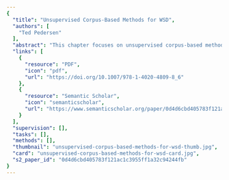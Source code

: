 ```yaml
---
{
  "title": "Unsupervised Corpus-Based Methods for WSD",
  "authors": [
    "Ted Pedersen"
  ],
  "abstract": "This chapter focuses on unsupervised corpus-based methods of word sense discrimination that are knowledge-lean, and do not rely on external knowledge sources such as machine readable dictionaries, concept hierarchies, or sense-tagged text. They do not assign sense tags to words; rather, they discriminate among word meanings based on information found in unannotated corpora. This chapter reviews distributional approaches that rely on monolingual corpora and methods based on translational equivalence as found in word-aligned parallel corpora. These techniques are organized into typeand token-based approaches. The former identify sets of related words, while the latter distinguish among the senses of a word used in multiple contexts.",
  "links": [
    {
      "resource": "PDF",
      "icon": "pdf",
      "url": "https://doi.org/10.1007/978-1-4020-4809-8_6"
    },
    {
      "resource": "Semantic Scholar",
      "icon": "semanticscholar",
      "url": "https://www.semanticscholar.org/paper/0d4d6cbd405783f121ac1c3955ff1a32c94244fb"
    }
  ],
  "supervision": [],
  "tasks": [],
  "methods": [],
  "thumbnail": "unsupervised-corpus-based-methods-for-wsd-thumb.jpg",
  "card": "unsupervised-corpus-based-methods-for-wsd-card.jpg",
  "s2_paper_id": "0d4d6cbd405783f121ac1c3955ff1a32c94244fb"
}
---
```


